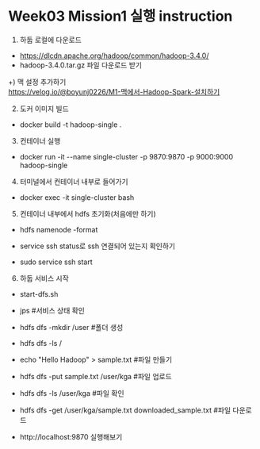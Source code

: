 # Week03 Mission1 실행 instruction

1. 하둡 로컬에 다운로드
- https://dlcdn.apache.org/hadoop/common/hadoop-3.4.0/
- hadoop-3.4.0.tar.gz 파일 다운로드 받기

+) 맥 설정 추가하기 </br>
https://velog.io/@boyunj0226/M1-맥에서-Hadoop-Spark-설치하기</br>


2. 도커 이미지 빌드
- docker build -t hadoop-single .

3. 컨테이너 실행
- docker run -it --name single-cluster -p 9870:9870 -p 9000:9000 hadoop-single

4. 터미널에서 컨테이너 내부로 들어가기
- docker exec -it single-cluster bash

5. 컨테이너 내부에서 hdfs 초기화(처음에만 하기)
- hdfs namenode -format


- service ssh status로 ssh 연결되어 있는지 확인하기
- sudo service ssh start

6. 하둡 서비스 시작
- start-dfs.sh

- jps #서비스 상태 확인

- hdfs dfs -mkdir /user #폴더 생성

- hdfs dfs -ls /

- echo "Hello Hadoop" > sample.txt #파일 만들기

- hdfs dfs -put sample.txt /user/kga  #파일 업로드     

- hdfs dfs -ls /user/kga #파일 확인

- hdfs dfs -get /user/kga/sample.txt downloaded_sample.txt #파일 다운로드

- http://localhost:9870 실행해보기